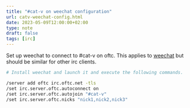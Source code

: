 ```yaml
---
title: "#cat-v on weechat configuration"
url: catv-weechat-config.html
date: 2023-05-09T12:00:00+02:00
type: note
draft: false
tags: [irc]
---
```


Set up weechat to connect to #cat-v on oftc. This applies to
[weechat](https://weechat.org/) but should be similar for other irc clients.

```sh
# Install weechat and launch it and execute the following commands.

/server add oftc irc.oftc.net -tls
/set irc.server.oftc.autoconnect on
/set irc.server.oftc.autojoin "#cat-v"
/set irc.server.oftc.nicks "nick1,nick2,nick3"
```

